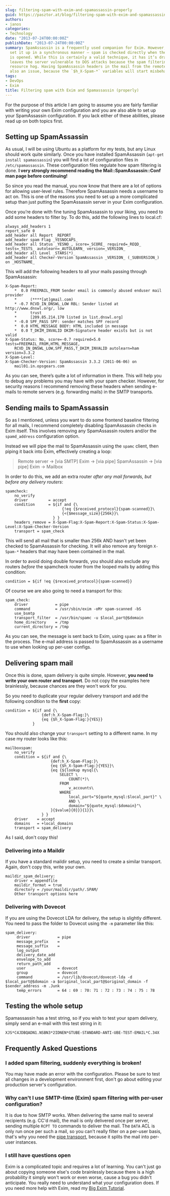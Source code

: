 ```yaml
---
slug: filtering-spam-with-exim-and-spamassassin-properly
guid: https://pasztor.at/blog/filtering-spam-with-exim-and-spamassassin-properly/
authors:
- janos
categories:
- Technology
date: "2013-07-24T00:00:00Z"
publishDate: "2013-07-24T00:00:00Z"
summary: SpamAssassin is a frequently used companion for Exim. However, most people
  set it up in a synchronous manner – spam is checked directly when the SMTP session
  is opened. While this is certainly a valid technique, it has it’s drawbacks. It
  leaves the server vulnerable to DOS attacks because the spam filtering is a big
  resource hog. Having SpamAssassin headers in the mail from the remote servers is
  also an issue, because the `$h_X-Spam-*` variables will start misbehaving suddenly.
tags:
- DevOps
- Exim
title: Filtering spam with Exim and Spamassassin (properly)
---
```


For the purpose of this article I am going to assume you are fairly familiar with writing your own Exim configuration and you are also able to set up your SpamAssassin configuration. If you lack either of these abilities, please read up on both topics first.  

## Setting up SpamAssassin

As usual, I will be using Ubuntu as a platform for my tests, but any Linux should work quite similarly. Once you have installed SpamAssassin (`apt-get install spamassassin`) you will find a lot of configuration files in `/etc/spamassassin`. These configuration files regulate how spam filtering is done. **I very strongly recommend reading the Mail::SpamAssassin::Conf man page before continuing!**

So since you read the manual, you now know that there are a lot of options for allowing user-level rules. Therefore SpamAssassin needs a username to act on. This is one of the reasons you need to set up a more complicated setup than just putting the SpamAssassin server in your Exim configuration.

Once you’re done with fine tuning SpamAssassin to your liking, you need to add some headers to filter by. To do this, add the following lines to local.cf:

```
always_add_headers 1
report_safe 0
add_header all Report _REPORT_
add_header spam Flag _YESNOCAPS_
add_header all Status _YESNO_, score=_SCORE_ required=_REQD_ tests=_TESTS_ autolearn=_AUTOLEARN_ version=_VERSION_
add_header all Level _STARS(*)_
add_header all Checker-Version SpamAssassin _VERSION_ (_SUBVERSION_) on _HOSTNAME_
```

This will add the following headers to all your mails passing through SpamAssassin:

```
X-Spam-Report: 
    *  0.0 FREEMAIL_FROM Sender email is commonly abused enduser mail provider
    *      (****[at]gmail.com)
    * -0.7 RCVD_IN_DNSWL_LOW RBL: Sender listed at http://www.dnswl.org/, low
    *      trust
    *      [209.85.214.170 listed in list.dnswl.org]
    * -0.0 SPF_PASS SPF: sender matches SPF record
    *  0.0 HTML_MESSAGE BODY: HTML included in message
    *  0.0 T_DKIM_INVALID DKIM-Signature header exists but is not valid
X-Spam-Status: No, score=-0.7 required=5.0 tests=FREEMAIL_FROM,HTML_MESSAGE,
    RCVD_IN_DNSWL_LOW,SPF_PASS,T_DKIM_INVALID autolearn=ham version=3.3.2
X-Spam-Level: 
X-Spam-Checker-Version: SpamAssassin 3.3.2 (2011-06-06) on
    mail01.in.opsgears.com
```

As you can see, there’s quite a lot of information in there. This will help you to debug any problems you may have with your spam checker. However, for security reasons I recommend removing these headers when sending e-mails to remote servers (e.g. forwarding mails) in the SMTP transports.

## Sending mails to SpamAssassin

So as I mentioned, unless you want to do some frontend baseline filtering for all mails, I recommend completely disabling SpamAssassin checks in Exim itself. This involves removing any SpamAssassin routers and/or the `spamd_address` configuration option.

Instead we will pipe the mail to SpamAssassin using the `spamc` client, then piping it back into Exim, effectively creating a loop:

> Remote server → [via SMTP] Exim → [via pipe] SpamAssassin → [via pipe] Exim → Mailbox

In order to do this, we add an extra router _after any mail forwards, but before any delivery routers_:

```
spamcheck:
    no_verify
    driver         = accept
    condition      = ${if and {\
                         {!eq {$received_protocol}{spam-scanned}}\
                         {<{$message_size}{256k}}\
                     } }
    headers_remove = X-Spam-Flag:X-Spam-Report:X-Spam-Status:X-Spam-Level:X-Spam-Checker-Version
    transport = spam_check
```

This will send all mail that is smaller than 256k AND hasn't yet been checked to SpamAssassin for checking. It will also remove any foreign `X-Spam-*` headers that may have been contained in the mail.

In order to avoid doing double forwards, you should also exclude any routers _before_ the spamcheck router from the looped mails by adding this condition:

```
condition = ${if !eq {$received_protocol}{spam-scanned}}
```

Of course we are also going to need a transport for this:

```
spam_check:
    driver            = pipe
    command           = /usr/sbin/exim -oMr spam-scanned -bS
    use_bsmtp
    transport_filter  = /usr/bin/spamc -u $local_part@$domain
    home_directory    = /tmp
    current_directory = /tmp
```

As you can see, the message is sent back to Exim, using `spamc` as a filter in the process. The e-mail address is passed to SpamAssassin as a username to use when looking up per-user configs.

## Delivering spam mail

Once this is done, spam delivery is quite simple. However, **you need to write your own router and transport**. Do not copy the examples here brainlessly, because chances are they won't work for you.

So you need to duplicate your regular delivery transport and add the following condition to the **first** copy:

```
condition = ${if and {\
                {def:h_X-Spam-Flag:}\
                {eq {$h_X-Spam-Flag:}{YES}}
            }
```

You should also change your `transport` setting to a different name. In my case my router looks like this:

```
mailboxspam:
    no_verify
    condition = ${if and {\
                    {def:h_X-Spam-Flag:}\
                    {eq {$h_X-Spam-Flag:}{YES}}\
                    {eq {${lookup mysql{\
                        SELECT \
                            COUNT(*)\
                        FROM
                            v_accounts\
                        WHERE
                            local_part="${quote_mysql:$local_part}" \
                            AND \
                            domain="${quote_mysql:$domain}"\
                    }{$value}{0}}}{1}}\
                } }
    driver    = accept
    domains   = +local_domains
    transport = spam_delivery
```

As I said, don't copy this!

### Delivering into a Maildir

If you have a standard maildir setup, you need to create a similar transport. Again, don't copy this, write your own.

```
maildir_spam_delivery:
    driver = appendfile
    maildir_format = true
    directory = /your/maildir/path/.SPAM/
    Other transport options here
```

### Delivering with Dovecot

If you are using the Dovecot LDA for delivery, the setup is slightly different. You need to pass the folder to Dovecot using the `-m` parameter like this:

```
spam_delivery:
     driver            = pipe
     message_prefix    =
     message_suffix    =
     log_output
     delivery_date_add
     envelope_to_add
     return_path_add
     user              = dovecot
     group             = dovecot
     command           = /usr/lib/dovecot/dovecot-lda -d $local_part@$domain -a $original_local_part@$original_domain -f $sender_address -m .Junk
     temp_errors       = 64 : 69 : 70: 71 : 72 : 73 : 74 : 75 : 78
```

## Testing the whole setup

Spamassassin has a test string, so if you wish to test your spam delivery, simply send an e-mail with this test string in it:

```
XJS*C4JDBQADN1.NSBN3*2IDNEN*GTUBE-STANDARD-ANTI-UBE-TEST-EMAIL*C.34X
```

## Frequently Asked Questions

### I added spam filtering, suddenly everything is broken!

You may have made an error with the configuration. Please be sure to test all changes in a development environment first, don't go about editing your production server's configuration.

### Why can't I use SMTP-time (Exim) spam filtering with per-user configuration?

It is due to how SMTP works. When delivering the same mail to several recipients (e.g. CC'd mail), the mail is only delivered once per server, sending multiple `RCPT TO` commands to deliver the mail. The `DATA` ACL is only run once per such a mail, so you can't really filter on a per-user basis, that's why you need the [pipe transport](http://www.exim.org/exim-html-current/doc/html/spec_html/ch-the_pipe_transport.html), because it splits the mail into per-user instances.

### I still have questions open

Exim is a complicated topic and requires a lot of learning. You can't just go about copying someone else's code brainlessly because there is a high probability it simply won't work or even worse, cause a bug you didn't anticipate. You really need to understand what your configuration does. If you need more help with Exim, read my [Big Exim Tutorial](/2010/03/22/the-big-exim-tutorial/).
